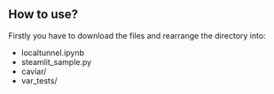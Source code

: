 ## How to use?

Firstly you have to download the files and rearrange the directory into:
- localtunnel.ipynb
- steamlit_sample.py
- caviar/
- var_tests/